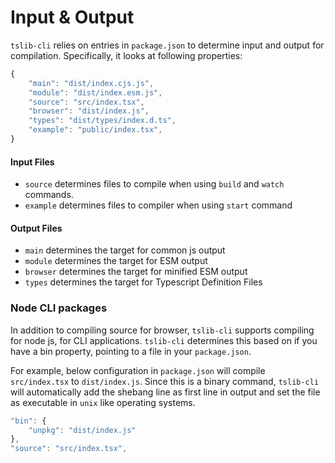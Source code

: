 # Input & Output

`tslib-cli` relies on entries in `package.json` to determine input and output for compilation. Specifically, it looks at following properties:

```javascript
{
    "main": "dist/index.cjs.js",
	"module": "dist/index.esm.js",
	"source": "src/index.tsx",
	"browser": "dist/index.js",
	"types": "dist/types/index.d.ts",
	"example": "public/index.tsx",
}
```

#### Input Files

- `source` determines files to compile when using `build` and `watch` commands.
- `example` determines files to compiler when using `start` command

#### Output Files

- `main` determines the target for common js output
- `module` determines the target for ESM output
- `browser` determines the target for minified ESM output
- `types` determines the target for Typescript Definition Files

### Node CLI packages

In addition to compiling source for browser, `tslib-cli` supports compiling for node js, for CLI applications. `tslib-cli` determines this based on if you have a bin property, pointing to a file in your `package.json`.

For example, below configuration in `package.json` will compile `src/index.tsx` to `dist/index.js`. Since this is a binary command, `tslib-cli` will automatically add the shebang line as first line in output and set the file as executable in `unix` like operating systems.

```javascript
"bin": {
    "unpkg": "dist/index.js"
},
"source": "src/index.tsx",
```

